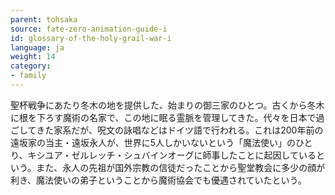 ```yaml
---
parent: tohsaka
source: fate-zero-animation-guide-i
id: glossary-of-the-holy-grail-war-i
language: ja
weight: 14
category:
- family
---
```


聖杯戦争にあたり冬木の地を提供した、始まりの御三家のひとつ。古くから冬木に根を下ろす魔術の名家で、この地に眠る霊脈を管理してきた。代々を日本で過ごしてきた家系だが、呪文の詠唱などはドイツ語で行われる。これは200年前の遠坂家の当主・遠坂永人が、世界に5人しかいないという「魔法使い」のひとり、キシユア・ゼルレッチ・シュバインオーグに師事したことに起因しているという。また、永人の先祖が国外宗教の信徒だったことから聖堂教会に多少の顔が利き、魔法使いの弟子ということから魔術協会でも優遇されていたという。

